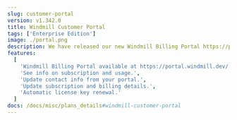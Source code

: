 ```yaml
---
slug: customer-portal
version: v1.342.0
title: Windmill Customer Portal
tags: ['Enterprise Edition']
image: ./portal.png
description: We have released our new Windmill Billing Portal https://portal.windmill.dev/. <br><br> You can access your Portal from your Instance Settings, in the "Core" tab. Or by visiting https://portal.windmill.dev/, entering your email and then accessing the link sent via email. Update contact information, billing details and subscription (seats & vCPUs) from the portal. From there, you can also enable/disable any time automatic renewal and automatic debit (therefore payment by invoice).<br><br>In the Usage section, you can find the Seats of vCPUs usage of your Prod instance, and check whether your use of Windmill corresponds to your subscription. There is a ‘Report an error’ button, please use it if reported usage is incorrect.<br><br>It's also an opportunity for us to explain our new way of managing license keys for self-hosted instances.<br><br>As you know, when you subscribe to Windmill, you receive a license key to enter in the instance settings. Now, this key automatically updates every day as long as the subscription is valid. A key is valid for 35 days and expires as soon as an updated key replaces it. This system relieves you from having to worry about your key expiring. Now everything is automatic as long as your subscription is valid. You can still contact us for exceptions.
features:
  [
    'Windmill Billing Portal available at https://portal.windmill.dev/',
    'See info on subscription and usage.',
    'Update contact info from your portal.',
    'Update subscription and billing details.',
    'Automatic license key renewal.'
  ]
docs: /docs/misc/plans_details#windmill-customer-portal
---
```

